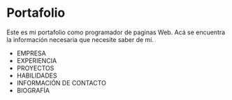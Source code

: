 # Portafolio
Este es mi portafolio como programador de paginas Web. Acá se encuentra la información necesaria que necesite saber de mí.
- EMPRESA
- EXPERIENCIA
- PROYECTOS
- HABILIDADES
- INFORMACIÓN DE CONTACTO
- BIOGRAFÍA
